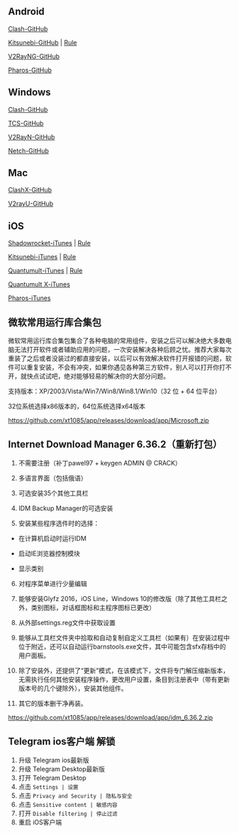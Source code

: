 ## Android

[Clash-GitHub](https://github.com/xt1085/app/releases/tag/app)

[Kitsunebi-GitHub](https://github.com/xt1085/app/releases/tag/app) \| [Rule](https://raw.githubusercontent.com/ConnersHua/Profiles/master/Kitsunebi/Pro.conf)

[V2RayNG-GitHub](https://github.com/2dust/v2rayNG/releases/latest)

[Pharos-GitHub](https://github.com/PharosVip/Pharos-Android-Test/releases/latest)

## Windows

[Clash-GitHub](https://github.com/Fndroid/clash_for_windows_pkg/releases/latest)

[TCS-GitHub](https://github.com/KevinZonda/trojan-client-slim/releases/latest)

[V2RayN-GitHub](https://github.com/2dust/v2rayN/releases/latest)

[Netch-GitHub](https://github.com/NetchX/Netch/releases/latest)

## Mac

[ClashX-GitHub](https://github.com/yichengchen/clashX/releases/latest)

[V2rayU-GitHub](https://github.com/yanue/V2rayU/releases/latest)

## iOS

[Shadowrocket-iTunes](https://apps.apple.com/us/app/shadowrocket/id932747118) \| [Rule](https://raw.githubusercontent.com/ConnersHua/Profiles/master/Shadow/Pro.conf)

[Kitsunebi-iTunes](https://itunes.apple.com/us/app/kitsunebi-proxy-utility/id1446584073?mt=8) \| [Rule](https://raw.githubusercontent.com/ConnersHua/Profiles/master/Kitsunebi/Pro.conf)

[Quantumult-iTunes](https://itunes.apple.com/us/app/quantumult/id1252015438?mt=8) \| [Rule](https://raw.githubusercontent.com/ConnersHua/Profiles/master/Quantumult/Pro.conf)

[Quantumult X-iTunes](https://apps.apple.com/us/app/quantumult-x/id1443988620) 

[Pharos-iTunes](https://apps.apple.com/us/app/pharos-pro/id1456610173)


## 微软常用运行库合集包

微软常用运行库合集包集合了各种电脑的常用组件，安装之后可以解决绝大多数电脑无法打开软件或者辅助应用的问题，一次安装解决各种后顾之忧。推荐大家每次重装了之后或者没装过的都直接安装，以后可以有效解决软件打开报错的问题，软件可以重复安装，不会有冲突，如果你遇见各种第三方软件，别人可以打开你打不开，就快点试试吧，绝对能够轻易的解决你的大部分问题。

支持版本：XP/2003/Vista/Win7/Win8/Win8.1/Win10（32 位 + 64 位平台）

32位系统选择x86版本的，64位系统选择x64版本

https://github.com/xt1085/app/releases/download/app/Microsoft.zip

## Internet Download Manager 6.36.2（重新打包）

1. 不需要注册（补丁pawel97 + keygen ADMIN @ CRACK）
  
2. 多语言界面（包括俄语）
  
3. 可选安装35个其他工具栏
  
4. IDM Backup Manager的可选安装
  
5. 安装某些程序选件时的选择：

* 在计算机启动时运行IDM

* 启动IE浏览器控制模块

* 显示类别
       
6. 对程序菜单进行少量编辑
  
7. 能够安装Glyfz 2016，iOS Line，Windows 10的修改版（除了其他工具栏之外，类别图标，对话框图标和主程序图标已更改）
       
8. 从外部settings.reg文件中获取设置
  
9. 能够从工具栏文件夹中拾取和自动复制自定义工具栏（如果有）在安装过程中位于附近，还可以自动运行barnstools.exe文件，其中可能包含sfx存档中的用户面板。

10. 除了安装外，还提供了“更新”模式，在该模式下，文件将专门解压缩新版本，无需执行任何其他安装程序操作，更改用户设置，条目到注册表中（带有更新版本号的几个键除外），安装其他组件。

11. 其它的版本删干净再装。

https://github.com/xt1085/app/releases/download/app/idm_6.36.2.zip

## Telegram ios客户端 解锁

1.  升级 Telegram ios最新版
2.  升级 Telegram Desktop最新版
3.  打开 Telegram Desktop
4.  点击 `Settings | 设置`
5.  点击 `Privacy and Security | 隐私与安全`
6.  点击 `Sensitive content | 敏感内容`
7.  打开 `Disable filtering | 停止过滤`
8.  重启 iOS客户端
